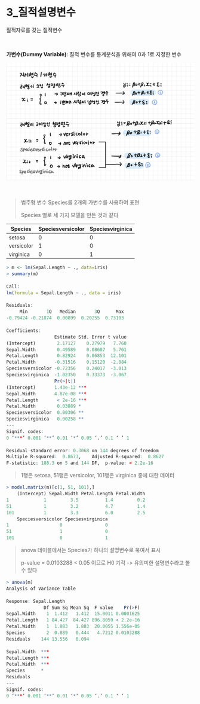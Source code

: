 # 3_질적설명변수

질적자료를 갖는 질적변수

<br>

**가변수(Dummy Variable)**: 질적 변수를 통계분석을 위해여 0과 1로 지정한 변수

![image-20210707115939795](3_질적설명변수.assets/image-20210707115939795.png)

<br>

> 범주형 변수 Species를 2개의 가변수를 사용하여 표현
>
> Species 별로 세 가지 모델을 만든 것과 같다

| Species    | Speciesversicolor | Speciesvirginica |
| ---------- | ----------------- | ---------------- |
| setosa     | 0                 | 0                |
| versicolor | 1                 | 0                |
| virginica  | 0                 | 1                |

```r
> m <- lm(Sepal.Length ~ ., data=iris)
> summary(m)

Call:
lm(formula = Sepal.Length ~ ., data = iris)

Residuals:
     Min       1Q   Median       3Q      Max 
-0.79424 -0.21874  0.00899  0.20255  0.73103 

Coefficients:
                  Estimate Std. Error t value
(Intercept)        2.17127    0.27979   7.760
Sepal.Width        0.49589    0.08607   5.761
Petal.Length       0.82924    0.06853  12.101
Petal.Width       -0.31516    0.15120  -2.084
Speciesversicolor -0.72356    0.24017  -3.013
Speciesvirginica  -1.02350    0.33373  -3.067
                  Pr(>|t|)    
(Intercept)       1.43e-12 ***
Sepal.Width       4.87e-08 ***
Petal.Length       < 2e-16 ***
Petal.Width        0.03889 *  
Speciesversicolor  0.00306 ** 
Speciesvirginica   0.00258 ** 
---
Signif. codes:  
0 ‘***’ 0.001 ‘**’ 0.01 ‘*’ 0.05 ‘.’ 0.1 ‘ ’ 1

Residual standard error: 0.3068 on 144 degrees of freedom
Multiple R-squared:  0.8673,	Adjusted R-squared:  0.8627 
F-statistic: 188.3 on 5 and 144 DF,  p-value: < 2.2e-16
```

> 1행은 setosa, 51행은 versicolor, 101행은 virginica 종에 대한 데이터

```r
> model.matrix(m)[c(1, 51, 101),]
    (Intercept) Sepal.Width Petal.Length Petal.Width
1             1         3.5          1.4         0.2
51            1         3.2          4.7         1.4
101           1         3.3          6.0         2.5
    Speciesversicolor Speciesvirginica
1                   0                0
51                  1                0
101                 0                1
```

> anova 테이블에서는 Species가 하나의 설명변수로 묶여서 표시
>
> p-value = 0.0103288 < 0.05 이므로 H0 기각 -> 유의미한 설명변수라고 볼 수 있다

```r
> anova(m)
Analysis of Variance Table

Response: Sepal.Length
              Df Sum Sq Mean Sq  F value    Pr(>F)
Sepal.Width    1  1.412   1.412  15.0011 0.0001625
Petal.Length   1 84.427  84.427 896.8059 < 2.2e-16
Petal.Width    1  1.883   1.883  20.0055 1.556e-05
Species        2  0.889   0.444   4.7212 0.0103288
Residuals    144 13.556   0.094                   
                
Sepal.Width  ***
Petal.Length ***
Petal.Width  ***
Species      *  
Residuals       
---
Signif. codes:  
0 ‘***’ 0.001 ‘**’ 0.01 ‘*’ 0.05 ‘.’ 0.1 ‘ ’ 1
```



